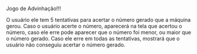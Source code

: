 Jogo de Advinhação!!!

O usuário ele tem 5 tentativas para acertar o número gerado que a máquina gerou. Caso o usuário acerte o número, aparecerá na tela que acertou o número, caso ele erre pode aparecer que o número foi menor,
ou maior que o número gerado. Caso ele erre em todas as tentativas, mostrará que o usuário não conseguiu acertar o número gerado.
